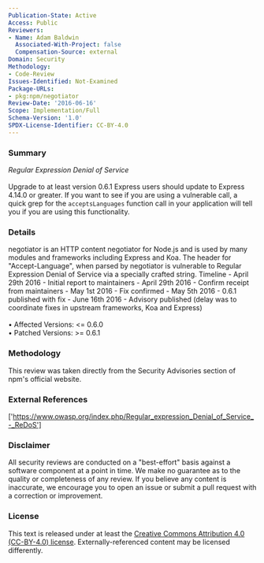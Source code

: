 ```yaml
---
Publication-State: Active
Access: Public
Reviewers:
- Name: Adam Baldwin
  Associated-With-Project: false
  Compensation-Source: external
Domain: Security
Methodology:
- Code-Review
Issues-Identified: Not-Examined
Package-URLs:
- pkg:npm/negotiator
Review-Date: '2016-06-16'
Scope: Implementation/Full
Schema-Version: '1.0'
SPDX-License-Identifier: CC-BY-4.0
---
```

### Summary
*Regular Expression Denial of Service*<br><br>Upgrade to at least version 0.6.1  Express users should update to Express 4.14.0 or greater. If you want to see if you are using a vulnerable call,  a quick grep for the `acceptsLanguages` function call in your application will tell you if you are using this functionality.
### Details
negotiator is an HTTP content negotiator for Node.js and is used by many modules and frameworks including Express and Koa.  The header for "Accept-Language", when parsed by negotiator is vulnerable to Regular Expression Denial of Service via a specially crafted string.   Timeline  - April 29th 2016 - Initial report to maintainers - April 29th 2016 - Confirm receipt from maintainers - May 1st 2016 - Fix confirmed - May 5th 2016 - 0.6.1 published with fix - June 16th 2016 - Advisory published (delay was to coordinate fixes in upstream frameworks, Koa and Express)
<br><br>• Affected Versions: <= 0.6.0
<br>• Patched Versions: >= 0.6.1
### Methodology
This review was taken directly from the Security Advisories section of npm's official website.
### External References
['https://www.owasp.org/index.php/Regular_expression_Denial_of_Service_-_ReDoS']
### Disclaimer
All security reviews are conducted on a "best-effort" basis against a software component at a point in time. We make no guarantee as to the quality or completeness of any review. If you believe any content is inaccurate, we encourage you to open an issue or submit a pull request with a correction or improvement.
### License
This text is released under at least the [Creative Commons Attribution 4.0 (CC-BY-4.0) license](https://creativecommons.org/licenses/by/4.0/legalcode.txt). Externally-referenced content may be licensed differently.
